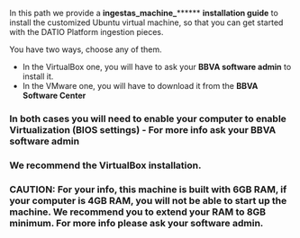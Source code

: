 In this path we provide a **ingestas_machine_******** **installation guide** to  install the customized Ubuntu virtual machine, so that you can get started with the DATIO Platform ingestion pieces.

You have two ways, choose any of them.
 - In the VirtualBox one, you will have to ask your **BBVA software admin** to install it.
 - In the VMware one, you will have to download it from the **BBVA Software Center**
 
### In both cases you will need to enable your computer to enable Virtualization (BIOS settings) - For more info ask your BBVA software admin
### We recommend the VirtualBox installation.
### CAUTION: For your info, this machine is built with 6GB RAM, if your computer is 4GB RAM, you will not be able to start up the machine. We recommend you to extend your RAM to 8GB minimum. For more info please ask your software admin.
